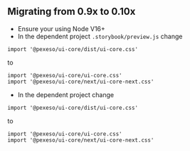 ## Migrating from 0.9x to 0.10x

- Ensure your using Node V16+
- In the dependent project `.storybook/preview.js` change
```
import '@pexeso/ui-core/dist/ui-core.css'
```
to

```
import '@pexeso/ui-core/ui-core.css'
import '@pexeso/ui-core/next/ui-core-next.css'
```

- In the dependent project change

```
import '@pexeso/ui-core/dist/ui-core.css'
```

to

```
import '@pexeso/ui-core/ui-core.css'
import '@pexeso/ui-core/next/ui-core-next.css'
```
